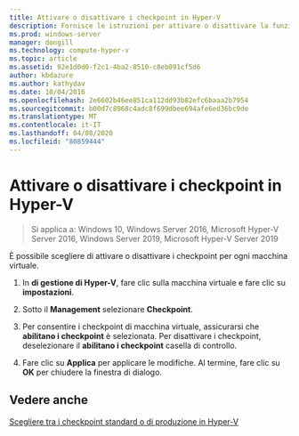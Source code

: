 ```yaml
---
title: Attivare o disattivare i checkpoint in Hyper-V
description: Fornisce le istruzioni per attivare o disattivare la funzionalità di checkpoint.
ms.prod: windows-server
manager: dongill
ms.technology: compute-hyper-v
ms.topic: article
ms.assetid: 92e1d0d0-f2c1-4ba2-8510-c8eb091cf5d6
author: kbdazure
ms.author: kathydav
ms.date: 10/04/2016
ms.openlocfilehash: 2e6602b46ee851ca112dd93b82efc6baaa2b7954
ms.sourcegitcommit: b00d7c8968c4adc8f699dbee694afe6ed36bc9de
ms.translationtype: MT
ms.contentlocale: it-IT
ms.lasthandoff: 04/08/2020
ms.locfileid: "80859444"
---
```

# <a name="enable-or-disable-checkpoints-in-hyper-v"></a>Attivare o disattivare i checkpoint in Hyper-V

>Si applica a: Windows 10, Windows Server 2016, Microsoft Hyper-V Server 2016, Windows Server 2019, Microsoft Hyper-V Server 2019
  
È possibile scegliere di attivare o disattivare i checkpoint per ogni macchina virtuale.  
  
1.  In **di gestione di Hyper-V**, fare clic sulla macchina virtuale e fare clic su **impostazioni**.  
  
2.  Sotto il **Management** selezionare **Checkpoint**.  
  
3.  Per consentire i checkpoint di macchina virtuale, assicurarsi che **abilitano i checkpoint** è selezionata. Per disattivare i checkpoint, deselezionare il **abilitano i checkpoint** casella di controllo.  
  
4.  Fare clic su **Applica** per applicare le modifiche. Al termine, fare clic su **OK** per chiudere la finestra di dialogo.  
  
## <a name="see-also"></a>Vedere anche  
  
[Scegliere tra i checkpoint standard o di produzione in Hyper-V](Choose-between-standard-or-production-checkpoints-in-Hyper-V.md)  


